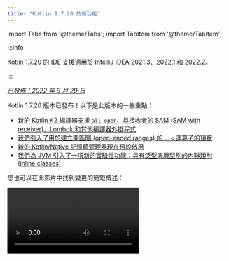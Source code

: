```yaml
---
title: "Kotlin 1.7.20 的新功能"
---
```

import Tabs from '@theme/Tabs';
import TabItem from '@theme/TabItem';

:::info
<p>
   Kotlin 1.7.20 的 IDE 支援適用於 IntelliJ IDEA 2021.3、2022.1 和 2022.2。
</p>

:::

_[已發佈：2022 年 9 月 29 日](releases#release-details)_

Kotlin 1.7.20 版本已發布！以下是此版本的一些重點：

* [新的 Kotlin K2 編譯器支援 `all-open`、具接收者的 SAM (SAM with receiver)、Lombok 和其他編譯器外掛程式](#support-for-kotlin-k2-compiler-plugins)
* [我們引入了用於建立開區間 (open-ended ranges) 的 `..<` 運算子的預覽](#preview-of-the-operator-for-creating-open-ended-ranges)
* [新的 Kotlin/Native 記憶體管理器現在預設啟用](#the-new-kotlin-native-memory-manager-enabled-by-default)
* [我們為 JVM 引入了一項新的實驗性功能：具有泛型底層型別的內聯類別 (inline classes)](#generic-inline-classes)

您也可以在此影片中找到變更的簡短概述：

<video src="https://www.youtube.com/v/OG9npowJgE8" title="What's new in Kotlin 1.7.20"/>

## 支援 Kotlin K2 編譯器外掛程式

Kotlin 團隊持續穩定 K2 編譯器。
K2 仍處於 **Alpha** 階段（如 [Kotlin 1.7.0 版本](whatsnew17#new-kotlin-k2-compiler-for-the-jvm-in-alpha)中所宣告），
但現在支援多個編譯器外掛程式。您可以追蹤 [此 YouTrack issue](https://youtrack.jetbrains.com/issue/KT-52604)
以取得 Kotlin 團隊關於新編譯器的更新。

自 1.7.20 版本開始，Kotlin K2 編譯器支援下列外掛程式：

* [`all-open`](all-open-plugin)
* [`no-arg`](no-arg-plugin)
* [具接收者的 SAM (SAM with receiver)](sam-with-receiver-plugin)
* [Lombok](lombok)
* AtomicFU
* `jvm-abi-gen`

:::note
新 K2 編譯器的 Alpha 版本僅適用於 JVM 專案。
它不支援 Kotlin/JS、Kotlin/Native 或其他多平台專案。

在以下影片中瞭解關於新編譯器及其優勢的更多資訊：
* [The Road to the New Kotlin Compiler](https://www.youtube.com/watch?v=iTdJJq_LyoY)
* [K2 Compiler: a Top-Down View](https://www.youtube.com/watch?v=db19VFLZqJM)

### 如何啟用 Kotlin K2 編譯器

若要啟用 Kotlin K2 編譯器並進行測試，請使用以下編譯器選項：

```bash
-Xuse-k2
```

您可以在 `build.gradle(.kts)` 檔案中指定它：

<Tabs groupId="build-script">
<TabItem value="kotlin" label="Kotlin" default>

```kotlin
tasks.withType<KotlinCompile> {
    kotlinOptions.useK2 = true
}
```

</TabItem>
<TabItem value="groovy" label="Groovy" default>

```groovy
compileKotlin {
    kotlinOptions.useK2 = true
}
```
</TabItem>
</Tabs>

檢查 JVM 專案的效能提升，並將其與舊編譯器的結果進行比較。

### 提供關於新 K2 編譯器的意見反應

我們非常感謝您以任何形式提供的意見反應：
* 在 Kotlin Slack 中直接向 K2 開發人員提供您的意見反應：[取得邀請](https://surveys.jetbrains.com/s3/kotlin-slack-sign-up?_gl=1*ju6cbn*_ga*MTA3MTk5NDkzMC4xNjQ2MDY3MDU4*_ga_9J976DJZ68*MTY1ODMzNzA3OS4xMDAuMS4xNjU4MzQwODEwLjYw) 並加入 [#k2-early-adopters](https://kotlinlang.slack.com/archives/C03PK0PE257) 頻道。
* 向 [我們的 issue tracker](https://kotl.in/issue) 報告您在使用新 K2 編譯器時遇到的任何問題。
* [啟用 **傳送使用情況統計資料 (Send usage statistics)** 選項](https://www.jetbrains.com/help/idea/settings-usage-statistics.html) 以允許 JetBrains 收集關於 K2 使用情況的匿名資料。

## 語言

Kotlin 1.7.20 引入了新語言功能的預覽版本，並對建構器類型推論施加了限制：

* [用於建立開區間 (open-ended ranges) 的 ..< 運算子的預覽](#preview-of-the-operator-for-creating-open-ended-ranges)
* [新的 data object 宣告](#improved-string-representations-for-singletons-and-sealed-class-hierarchies-with-data-objects)
* [建構器類型推論限制](#new-builder-type-inference-restrictions)

### 用於建立開區間 (open-ended ranges) 的 ..< 運算子的預覽

新運算子是 [Experimental](components-stability#stability-levels-explained)，並且在 IDE 中具有有限的支援。

此版本引入了新的 `..<` 運算子。Kotlin 具有 `..` 運算子來表示值的範圍。新的 `..<`
運算子的作用類似於 `until` 函數，並協助您定義開區間。

<video src="https://www.youtube.com/watch?v=v0AHdAIBnbs" title="New operator for open-ended ranges"/>

我們的研究表明，這個新運算子在表示開區間方面做得更好，並且清楚地表明不包含上限。

以下是在 `when` 運算式中使用 `..<` 運算子的範例：

```kotlin
when (value) {
    in 0.0..&lt;0.25 `->` // First quarter
    in 0.25..&lt;0.5 `->` // Second quarter
    in 0.5..&lt;0.75 `->` // Third quarter
    in 0.75..1.0 `->`  // Last quarter  `<-` Note closed range here
}
```

#### 標準函式庫 API 變更

以下新類型和操作將在通用 Kotlin 標準
函式庫的 `kotlin.ranges` 套件中引入：

##### 新的 OpenEndRange&lt;T&gt; 介面

新的介面用於表示開區間，與現有的 `ClosedRange<T>` 介面非常相似：

```kotlin
interface OpenEndRange<T : Comparable<T>> {
    // Lower bound
    val start: T
    // Upper bound, not included in the range
    val endExclusive: T
    operator fun contains(value: T): Boolean = value >= start && value < endExclusive
    fun isEmpty(): Boolean = start >= endExclusive
}
```

##### 在現有可迭代範圍中實作 OpenEndRange

當開發人員需要取得具有排除上限的範圍時，他們目前使用 `until` 函數來有效地
產生具有相同值的閉合可迭代範圍。為了使這些範圍在新 API 中可接受，該 API 採用 `OpenEndRange<T>`，
我們希望在現有的可迭代範圍中實作該介面：`IntRange`、`LongRange`、`CharRange`、`UIntRange`
和 `ULongRange`。因此，它們將同時實作 `ClosedRange<T>` 和 `OpenEndRange<T>` 介面。

```kotlin
class IntRange : IntProgression(...), ClosedRange<Int>, OpenEndRange<Int> {
    override val start: Int
    override val endInclusive: Int
    override val endExclusive: Int
}
```

##### 標準類型的 rangeUntil 運算子

將為目前由 `rangeTo` 運算子定義的相同類型和組合提供 `rangeUntil` 運算子。
我們將它們作為原型目的的擴充函數提供，但為了保持一致性，我們計劃在穩定開區間 API 之前使它們成為成員。

#### 如何啟用 ..&lt; 運算子

若要使用 `..<` 運算子或為您自己的類型實作該運算子慣例，請啟用 `-language-version 1.8`
編譯器選項。

為支援標準類型的開區間而引入的新 API 元素需要選擇加入，就像實驗性 stdlib API 一樣：`@OptIn(ExperimentalStdlibApi::class)`。或者，您可以使用
`-opt-in=kotlin.ExperimentalStdlibApi` 編譯器選項。

[在此 KEEP 文件中閱讀有關新運算子的更多資訊](https://github.com/kotlin/KEEP/blob/open-ended-ranges/proposals/open-ended-ranges)。

### 改進了具有資料物件的單例和密封類別階層的字串表示

Data object 是 [Experimental](components-stability#stability-levels-explained)，並且目前在 IDE 中具有有限的支援。

此版本引入了一種新的 `object` 宣告類型供您使用：`data object`。[Data object](https://youtrack.jetbrains.com/issue/KT-4107)
在概念上與常規 `object` 宣告的行為相同，但具有開箱即用的乾淨 `toString` 表示。

<video src="https://www.youtube.com/v/ovAqcwFhEGc" title="Data objects in Kotlin 1.7.20"/>

```kotlin
package org.example
object MyObject
data object MyDataObject

fun main() {
    println(MyObject) // org.example.MyObject@1f32e575
    println(MyDataObject) // MyDataObject
}
```

這使得 `data object` 宣告非常適合密封類別階層，您可以在其中將它們與 `data class`
宣告一起使用。在此程式碼片段中，將 `EndOfFile` 宣告為 `data object` 而不是普通的 `object` 意味著它將
獲得漂亮的 `toString`，而無需手動覆寫它，從而與隨附的 `data class`
定義保持對稱性：

```kotlin
sealed class ReadResult {
    data class Number(val value: Int) : ReadResult()
    data class Text(val value: String) : ReadResult()
    data object EndOfFile : ReadResult()
}

fun main() {
    println(ReadResult.Number(1)) // Number(value=1)
    println(ReadResult.Text("Foo")) // Text(value=Foo)
    println(ReadResult.EndOfFile) // EndOfFile
}
```

#### 如何啟用 data object

若要在您的程式碼中使用 data object 宣告，請啟用 `-language-version 1.9` 編譯器選項。在 Gradle 專案中，
您可以透過將以下內容新增至您的 `build.gradle(.kts)` 來執行此操作：

<Tabs groupId="build-script">
<TabItem value="kotlin" label="Kotlin" default>

```kotlin
tasks.withType<org.jetbrains.kotlin.gradle.tasks.KotlinCompile>().configureEach {
    // ...
    kotlinOptions.languageVersion = "1.9"
}
```

</TabItem>
<TabItem value="groovy" label="Groovy" default>

```groovy
compileKotlin {
    // ...
    kotlinOptions.languageVersion = '1.9'
}
```
</TabItem>
</Tabs>

閱讀有關 data object 的更多資訊，並在 [相應的 KEEP 文件](https://github.com/Kotlin/KEEP/pull/316)中分享您對其實作的意見反應。

### 新的建構器類型推論限制

Kotlin 1.7.20 對 [建構器類型推論的使用](using-builders-with-builder-inference)施加了一些主要限制，
可能會影響您的程式碼。這些限制適用於包含建構器 lambda 函數的程式碼，在這些函數中，不可能
在不分析 lambda 本身的情況下推導出參數。該參數用作引數。現在，編譯器將
始終顯示此類程式碼的錯誤，並要求您明確指定類型。

這是一個重大變更，但我們的研究表明這些情況非常罕見，並且這些限制不應影響
您的程式碼。如果它們確實影響了，請考慮以下情況：

* 具有隱藏成員的擴充功能的建構器推論。

  如果您的程式碼包含具有相同名稱的擴充函數，該函數將在建構器推論期間使用，
  編譯器將顯示錯誤：

    ```kotlin
    class Data {
        fun doSmth() {} // 1
    }
    
    fun <T> T.doSmth() {} // 2
    
    fun test() {
        buildList {
            this.add(Data())
            this.get(0).doSmth() // Resolves to 2 and leads to error
        }
    }
    ```
     
  
  若要修正程式碼，您應明確指定類型：

    ```kotlin
    class Data {
        fun doSmth() {} // 1
    }
    
    fun <T> T.doSmth() {} // 2
    
    fun test() {
        buildList<Data> { // Type argument!
            this.add(Data())
            this.get(0).doSmth() // Resolves to 1
        }
    }
    ```

* 具有多個 lambda 的建構器推論，並且未明確指定類型引數。

  如果建構器推論中有兩個或更多 lambda 區塊，它們會影響類型。為了防止錯誤，編譯器
  要求您指定類型：

    ```kotlin
    fun <T: Any> buildList(
        first: MutableList<T>.() `->` Unit, 
        second: MutableList<T>.() `->` Unit
    ): List<T> {
        val list = mutableListOf<T>()
        list.first()
        list.second()
        return list 
    }
    
    fun main() {
        buildList(
            first = { // this: MutableList<String>
                add("")
            },
            second = { // this: MutableList<Int> 
                val i: Int = get(0)
                println(i)
            }
        )
    }
    ```
    

  若要修正錯誤，您應明確指定類型並修正類型不符：

    ```kotlin
    fun main() {
        buildList<Int>(
            first = { // this: MutableList<Int>
                add(0)
            },
            second = { // this: MutableList<Int>
                val i: Int = get(0)
                println(i)
            }
        )
    }
    ```

如果您沒有找到上面提到的案例，請 [提交 issue](https://kotl.in/issue) 給我們的團隊。

請參閱此 [YouTrack issue](https://youtrack.jetbrains.com/issue/KT-53797) 以取得關於此建構器推論更新的更多資訊。

## Kotlin/JVM

Kotlin 1.7.20 引入了泛型內聯類別，為委託屬性新增了更多位元組碼最佳化，並支援
kapt 樁生成任務中的 IR，從而可以使用 kapt 的所有最新 Kotlin 功能：

* [泛型內聯類別](#generic-inline-classes)
* [委託屬性的更多最佳化案例](#more-optimized-cases-of-delegated-properties)
* [支援 kapt 樁生成任務中的 JVM IR 後端](#support-for-the-jvm-ir-backend-in-kapt-stub-generating-task)

### 泛型內聯類別

泛型內聯類別是一項 [Experimental](components-stability#stability-levels-explained) 功能。
它可能會隨時被刪除或變更。需要選擇加入（請參閱下面的詳細資訊），並且您應該僅將其用於評估目的。
我們將感謝您在 [YouTrack](https://youtrack.jetbrains.com/issue/KT-52994) 中提供關於它的意見反應。

Kotlin 1.7.20 允許 JVM 內聯類別的底層類型為類型參數。編譯器將其對應到 `Any?` 或，
通常，對應到類型參數的上限。

<video src="https://www.youtube.com/v/0JRPA0tt9og" title="Generic inline classes in Kotlin 1.7.20"/>

請考慮以下範例：

```kotlin
@JvmInline
value class UserId<T>(val value: T)

fun compute(s: UserId<String>) {} // Compiler generates fun compute-<hashcode>(s: Any?)
```

該函數接受內聯類別作為參數。該參數對應到上限，而不是類型引數。

若要啟用此功能，請使用 `-language-version 1.8` 編譯器選項。

我們將感謝您在 [YouTrack](https://youtrack.jetbrains.com/issue/KT-52994) 中提供關於此功能的意見反應。

### 委託屬性的更多最佳化案例

在 Kotlin 1.6.0 中，我們透過省略 `$delegate` 欄位並 [產生
對參考屬性的立即存取](whatsnew16#optimize-delegated-properties-which-call-get-set-on-the-given-kproperty-instance) 來最佳化委託給屬性的案例。在 1.7.20 中，我們為更多案例實作了此最佳化。
如果委託是：

* 具名物件：

  ```kotlin
  object NamedObject {
      operator fun getValue(thisRef: Any?, property: KProperty<*>): String = ...
  }
  
  val s: String by NamedObject
  ```
  

* 具有 [後備欄位](properties#backing-fields) 和相同模組中預設 getter 的最終 `val` 屬性：

  ```kotlin
  val impl: ReadOnlyProperty<Any?, String> = ...
  
  class A {
      val s: String by impl
  }
  ```
  

* 常數運算式、列舉條目、`this` 或 `null`。以下是 `this` 的範例：

  ```kotlin
  class A {
      operator fun getValue(thisRef: Any?, property: KProperty<*>) ...
   
      val s by this
  }
  ```
  

瞭解有關 [委託屬性](delegated-properties) 的更多資訊。

我們將感謝您在 [YouTrack](https://youtrack.jetbrains.com/issue/KT-23397) 中提供關於此功能的意見反應。

### 支援 kapt 樁生成任務中的 JVM IR 後端

支援 kapt 樁生成任務中的 JVM IR 後端是一項 [Experimental](components-stability) 功能。
它可能會隨時變更。需要選擇加入（請參閱下面的詳細資訊），並且您應該僅將其用於評估目的。

在 1.7.20 之前，kapt 樁生成任務使用舊的後端，並且 [可重複註解](annotations#repeatable-annotations)
不適用於 [kapt](kapt)。使用 Kotlin 1.7.20，我們在 kapt 樁生成任務中新增了對 [JVM IR 後端](whatsnew15#stable-jvm-ir-backend) 的支援。
這使得可以使用 kapt 的所有最新 Kotlin 功能，包括
可重複註解。

若要在 kapt 中使用 IR 後端，請將以下選項新增至您的 `gradle.properties` 檔案：

```none
kapt.use.jvm.ir=true
```

我們將感謝您在 [YouTrack](https://youtrack.jetbrains.com/issue/KT-49682) 中提供關於此功能的意見反應。

## Kotlin/Native

Kotlin 1.7.20 預設啟用新的 Kotlin/Native 記憶體管理器，並讓您可以自訂
`Info.plist` 檔案：

* [新的預設記憶體管理器](#the-new-kotlin-native-memory-manager-enabled-by-default)
* [自訂 Info.plist 檔案](#customizing-the-info-plist-file)

### 新的 Kotlin/Native 記憶體管理器預設啟用

此版本為新的記憶體管理器帶來了進一步的穩定性和效能改進，使我們能夠將
新記憶體管理器升級到 [Beta](components-stability)。

先前的記憶體管理器使編寫並行和非同步程式碼變得複雜，包括實作
`kotlinx.coroutines` 函式庫的問題。這阻礙了 Kotlin Multiplatform Mobile 的採用，因為並行限制
在 iOS 和 Android 平台之間共用 Kotlin 程式碼時產生了問題。新的記憶體管理器最終為
[將 Kotlin Multiplatform Mobile 升級到 Beta 版](https://blog.jetbrains.com/kotlin/2022/05/kotlin-multiplatform-mobile-beta-roadmap-update/) 鋪平了道路。

新的記憶體管理器還支援編譯器快取，使編譯時間與先前的版本相當。
有關新的記憶體管理器的優勢的更多資訊，請參閱我們原始的 [部落格文章](https://blog.jetbrains.com/kotlin/2021/08/try-the-new-kotlin-native-memory-manager-development-preview/)
以取得預覽版本。您可以在 [文件](native-memory-manager)中找到更多技術詳細資訊。

#### 組態和設定

從 Kotlin 1.7.20 開始，新的記憶體管理器是預設值。不需要太多額外的設定。

如果您已經手動開啟它，則可以從
您的 `gradle.properties` 檔案中移除 `kotlin.native.binary.memoryModel=experimental` 選項，或從 `build.gradle(.kts)` 檔案中移除 `binaryOptions["memoryModel"] = "experimental"`。

如有必要，您可以使用 `gradle.properties` 中的 `kotlin.native.binary.memoryModel=strict` 選項切換回舊版記憶體管理器。
但是，舊版記憶體管理器不再提供編譯器快取支援，
因此編譯時間可能會變差。

#### 凍結

在新的記憶體管理器中，已棄用凍結。除非您需要您的程式碼與舊版管理器一起使用，否則請勿使用它
（在舊版管理器中仍然需要凍結）。這對於需要維護對舊版管理器支援的函式庫作者
或想要在遇到新記憶體管理器問題時擁有後備的開發人員可能很有用。

在這種情況下，您可以暫時支援新舊記憶體管理器的程式碼。若要忽略已棄用警告，
請執行下列其中一項操作：

* 使用 `@OptIn(FreezingIsDeprecated::class)` 註解已棄用 API 的用法。
* 將 `languageSettings.optIn("kotlin.native.FreezingIsDeprecated")` 應用於 Gradle 中的所有 Kotlin 原始碼集。
* 傳遞編譯器標記 `-opt-in=kotlin.native.FreezingIsDeprecated`。

#### 從 Swift/Objective-C 呼叫 Kotlin 暫停函數

新的記憶體管理器仍然限制從 Swift 和 Objective-C 從主要線程以外的線程呼叫 Kotlin `suspend` 函數，
但是您可以使用新的 Gradle 選項來解除它。

此限制最初是在舊版記憶體管理器中引入的，原因是程式碼將繼續分配到要在原始線程上恢復的案例。
如果此線程沒有支援的事件迴圈，則該任務將永遠不會執行，
並且協同程式將永遠不會恢復。

在某些情況下，不再需要此限制，但是無法輕易地實作所有必要條件的檢查。
因此，我們決定將其保留在新的記憶體管理器中，同時引入一個選項供您停用它。
為此，請將以下選項新增至您的 `gradle.properties`：

```none
kotlin.native.binary.objcExportSuspendFunctionLaunchThreadRestriction=none
```

如果您使用 `kotlinx.coroutines` 的 `native-mt` 版本或其他具有相同
「分配到原始線程」方法的函式庫，請勿新增此選項。

Kotlin 團隊非常感謝 [Ahmed El-Helw](https://github.com/ahmedre) 實作此選項。

#### 提供您的意見反應

這是我們生態系統的一個重大變更。我們將感謝您的意見反應，以協助使其變得更好。

在您的專案中嘗試新的記憶體管理器，並 [在我們的 issue tracker YouTrack 中分享意見反應](https://youtrack.jetbrains.com/issue/KT-48525)。

### 自訂 Info.plist 檔案

產生框架時，Kotlin/Native 編譯器會產生資訊屬性清單檔案 `Info.plist`。
先前，自訂其內容很麻煩。使用 Kotlin 1.7.20，您可以直接設定以下屬性：

| 屬性                     | 二進位選項              |
|------------------------------|----------------------------|
| `CFBundleIdentifier`         | `bundleId`                 |
| `CFBundleShortVersionString` | `bundleShortVersionString` |
| `CFBundleVersion`            | `bundleVersion`            |

為此，請使用相應的二進位選項。傳遞
`-Xbinary=$option=$value` 編譯器標記或為必要的框架設定 `binaryOption(option, value)` Gradle DSL。

Kotlin 團隊非常感謝 Mads Ager 實作此功能。

## Kotlin/JS

Kotlin/JS 收到了一些增強功能，這些功能改善了開發人員體驗並提高了效能：

* 由於相依性的載入效率提高，Klib 生成在增量和乾淨建置中都更快。
* [開發二進位檔的增量編譯](js-ir-compiler#incremental-compilation-for-development-binaries)
  已重新設計，從而大大改善了乾淨建置情境，加快了增量建置並修正了穩定性。
* 我們改進了巢狀物件、密封類別和建構子中可選參數的 `.d.ts` 生成。

## Gradle

Kotlin Gradle 外掛程式的更新重點在於與新的 Gradle 功能和最新的 Gradle
版本相容。

Kotlin 1.7.20 包含支援 Gradle 7.1 的變更。已移除或替換已棄用的方法和屬性，
減少了 Kotlin Gradle 外掛程式產生的已棄用警告的數量，並解鎖了對 Gradle 8.0 的未來支援。

但是，有一些可能需要您注意的潛在重大變更：

### 目標組態

* `org.jetbrains.kotlin.gradle.dsl.SingleTargetExtension` 現在具有泛型參數 `SingleTargetExtension<T : KotlinTarget>`。
* `kotlin.targets.fromPreset()` 慣例已棄用。相反，您仍然可以使用 `kotlin.targets { fromPreset() }`，
  但我們建議 [明確設定目標](multiplatform-discover-project#targets)。
* Gradle 自動產生的目標存取器在 `kotlin.targets { }` 區塊內不再可用。請改用 `findByName("targetName")`
  方法。

  請注意，在 `kotlin.targets` 的情況下，此類存取器仍然可用，例如 `kotlin.targets.linuxX64`。

### 原始碼目錄組態

Kotlin Gradle 外掛程式現在將 Kotlin `SourceDirectorySet` 作為 `kotlin` 擴充功能新增到 Java 的 `SourceSet` 群組。
這使得可以在 `build.gradle.kts` 檔案中組態原始碼目錄，方式與在
[Java、Groovy 和 Scala](https://docs.gradle.org/7.1/release-notes.html#easier-source-set-configuration-in-kotlin-dsl) 中組態它們的方式類似：

```kotlin
sourceSets {
    main {
        kotlin {
            java.setSrcDirs(listOf("src/java"))
            kotlin.setSrcDirs(listOf("src/kotlin"))
        }
    }
}
```

您不再需要使用已棄用的 Gradle 慣例並為 Kotlin 指定原始碼目錄。

請記住，您也可以使用 `kotlin` 擴充功能來存取 `KotlinSourceSet`：

```kotlin
kotlin {
    sourceSets {
        main {
        // ...
        }
    }
}
```

### JVM 工具鏈組態的新方法

此版本提供了一個新的 `jvmToolchain()` 方法，用於啟用 [JVM 工具鏈功能](gradle-configure-project#gradle-java-toolchains-support)。
如果您不需要任何額外的 [組態欄位](https://docs.gradle.org/current/javadoc/org/gradle/jvm/toolchain/JavaToolchainSpec.html)，
例如 `implementation` 或 `vendor`，則可以使用 Kotlin 擴充功能的此方法：

```kotlin
kotlin {
    jvmToolchain(17)
}
```

這簡化了 Kotlin 專案設定流程，而無需任何額外的組態。
在此版本之前，您只能以下列方式指定 JDK 版本：

```kotlin
kotlin {
    jvmToolchain {
        languageVersion.set(JavaLanguageVersion.of(17))
    }
}
```

## 標準函式庫

Kotlin 1.7.20 為 `java.nio.file.Path` 類別提供了新的 [擴充函數](extensions#extension-functions)，使您可以遍歷檔案樹：

* `walk()` 會延遲遍歷以指定路徑為根的檔案樹。
* `fileVisitor()` 可以單獨建立 `FileVisitor`。`FileVisitor` 定義了在遍歷目錄
  和檔案時對它們執行的動作。
* `visitFileTree(fileVisitor: FileVisitor, ...)` 會消耗一個已準備好的 `FileVisitor`，並在後端使用 `java.nio.file.Files.walkFileTree()`。
* `visitFileTree(..., builderAction: FileVisitorBuilder.() `->` Unit)` 會建立一個具有 `builderAction` 的 `FileVisitor`，並
  呼叫 `visitFileTree(fileVisitor, ...)` 函數。
* `FileVisitResult`，`FileVisitor` 的傳回類型，具有 `CONTINUE` 預設值，該預設值會繼續處理
  檔案。

`java.nio.file.Path` 的新擴充函數是 [Experimental](components-stability)。
它們可能會隨時變更。需要選擇加入（請參閱下面的詳細資訊），並且您應該僅將它們用於評估目的。

以下是您可以使用這些新擴充函數執行的一些操作：

* 明確建立一個 `FileVisitor`，然後使用它：

  ```kotlin
  val cleanVisitor = fileVisitor {
      onPreVisitDirectory { directory, attributes `->`
          // Some logic on visiting directories
          FileVisitResult.CONTINUE
      }
  
      onVisitFile { file, attributes `->`
          // Some logic on visiting files
          FileVisitResult.CONTINUE
      }
  }
  
  // Some logic may go here
  
  projectDirectory.visitFileTree(cleanVisitor)
  ```

* 使用 `builderAction` 建立一個 `FileVisitor` 並立即使用它：

  ```kotlin
  projectDirectory.visitFileTree {
  // Definition of the builderAction:
      onPreVisitDirectory { directory, attributes `->`
          // Some logic on visiting directories
          FileVisitResult.CONTINUE
      }
  
      onVisitFile { file, attributes `->`
          // Some logic on visiting files
          FileVisitResult.CONTINUE
      }
  }
  ```

* 使用 `walk()` 函數遍歷以指定路徑為根的檔案樹：

  ```kotlin
  @OptIn(kotlin.io.path.ExperimentalPathApi::class)
  fun traverseFileTree() {
      val cleanVisitor = fileVisitor {
          onPreVisitDirectory { directory, _ `->`
              if (directory.name == "build") {
                  directory.toFile().deleteRecursively()
                  FileVisitResult.SKIP_SUBTREE
              } else {
                  FileVisitResult.CONTINUE
              }
          }
  
          onVisitFile { file, _ `->`
              if (file.extension == "class") {
                  file.deleteExisting()
              }
              FileVisitResult.CONTINUE
          }
      }
  
      val rootDirectory = createTempDirectory("Project")
  
      rootDirectory.resolve("src").let { srcDirectory `->`
          srcDirectory.createDirectory()
          srcDirectory.resolve("A.kt").createFile()
          srcDirectory.resolve("A.class").createFile()
      }
  
      rootDirectory.resolve("build").let { buildDirectory `->`
          buildDirectory.createDirectory()
          buildDirectory.resolve("Project.jar").createFile()
      }
  
   
  // Use walk function:
      val directoryStructure = rootDirectory.walk(PathWalkOption.INCLUDE_DIRECTORIES)
          .map { it.relativeTo(rootDirectory).toString() }
          .toList().sorted()
      assertPrints(directoryStructure, "[, build, build/Project.jar, src, src/A.class, src/A.kt]")
  
      rootDirectory.visitFileTree(cleanVisitor)
  
      val directoryStructureAfterClean = rootDirectory.walk(PathWalkOption.INCLUDE_DIRECTORIES)
          .map { it.relativeTo(rootDirectory).toString() }
          .toList().sorted()
      assertPrints(directoryStructureAfterClean, "[, src, src/A.kt]")

  }
  ```

與實驗性 API 通常的情況一樣，新的擴充功能需要選擇加入：`@OptIn(kotlin.io.path.ExperimentalPathApi::class)`
或 `@kotlin.io.path.ExperimentalPathApi`。或者，您可以使用編譯器選項：`-opt-in=kotlin.io.path.ExperimentalPathApi`。

我們將感謝您在 YouTrack 中提供關於 [`walk()` 函數](https://youtrack.jetbrains.com/issue/KT-52909) 和
[訪問擴充函數](https://youtrack.jetbrains.com/issue/KT-52910) 的意見反應。

## 文件更新

自上一個版本以來，Kotlin 文件收到了一些值得注意的變更：

### 經過修改和改進的頁面

* [基本類型概述](basic-types) – 瞭解 Kotlin 中使用的基本類型：數字、布林值、字元、字串、陣列和未簽署的整數數字。
* [用於 Kotlin 開發的 IDE](kotlin-ide) – 請參閱具有官方 Kotlin 支援的 IDE 列表以及具有社群支援外掛程式的工具。

### Kotlin Multiplatform journal 中的新文章

* [原生和跨平台應用程式開發：如何選擇？](https://www.jetbrains.com/help/kotlin-multiplatform-dev/native-and-cross-platform.html) – 查看我們對跨平台應用程式開發和原生方法的概述和優勢。
* [六個最佳跨平台應用程式開發框架](https://www.jetbrains.com/help/kotlin-multiplatform-dev/cross-platform-frameworks.html) – 閱讀有關協助您為跨平台專案選擇正確框架的關鍵